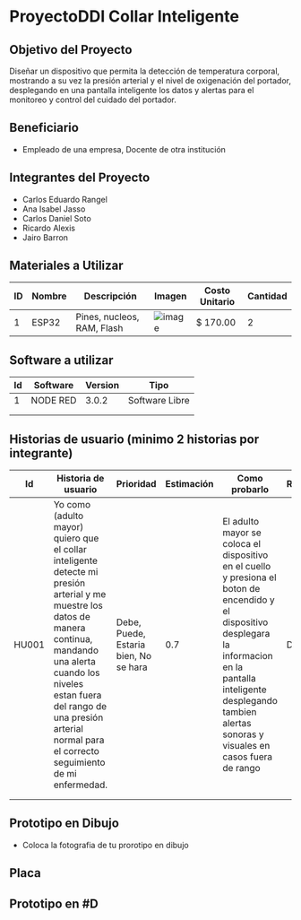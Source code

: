 # ProyectoDDI  Collar Inteligente
## Objetivo del Proyecto
Diseñar un dispositivo que permita la detección de temperatura corporal, mostrando a su vez la presión arterial y el nivel de oxigenación del portador, desplegando en una pantalla inteligente los datos y alertas para el monitoreo y control del cuidado del portador.
## Beneficiario
- Empleado de una empresa, Docente de otra institución
## Integrantes del Proyecto
- Carlos Eduardo Rangel
- Ana Isabel Jasso
- Carlos Daniel Soto
- Ricardo Alexis 
- Jairo Barron
## Materiales a Utilizar 
|ID|Nombre|Descripción|Imagen|Costo Unitario|Cantidad|
|---|---|---|---|---|---|
|1|ESP32|Pines, nucleos, RAM, Flash|![image](https://github.com/lifelimit01/ProyectoDDI/assets/93737169/257f7e72-9f6b-4957-8493-793b69f2f2de)|$ 170.00|2|

## Software a utilizar
| Id | Software | Version | Tipo |
|----|----------|---------|------|
|  1 | NODE RED | 3.0.2   | Software Libre     |
|    |          |         |      |
|    |          |         |      |

## Historias de usuario (minimo 2 historias por integrante)
| Id | Historia de usuario | Prioridad | Estimación | Como probarlo | Responsable |
|----|---------------------|-----------|------------|---------------|-------------|
|HU001| Yo como (adulto mayor) quiero que el collar inteligente detecte mi presión arterial y me muestre los datos de manera continua, mandando una alerta cuando los niveles estan fuera del rango de una presión arterial normal para el correcto seguimiento de mi enfermedad.  | Debe, Puede, Estaria bien, No se hara | 0.7| El adulto mayor se coloca el dispositivo en el cuello y presiona el boton de encendido y el dispositivo desplegara la informacion en la pantalla inteligente desplegando tambien alertas sonoras y visuales en casos fuera de rango | Daniel Soto |
|    |                     |           |            |               |             |
|    |                     |           |            |               |             |

## Prototipo en Dibujo
- Coloca la fotografia de tu prorotipo en dibujo

## Placa 

## Prototipo en #D
